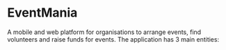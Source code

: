 # EventMania

A mobile and web platform for organisations to arrange events, find volunteers and raise funds for events.
The application has 3 main entities:
